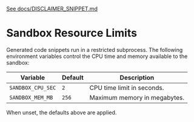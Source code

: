[See docs/DISCLAIMER_SNIPPET.md](DISCLAIMER_SNIPPET.md)

# Sandbox Resource Limits

Generated code snippets run in a restricted subprocess. The following environment variables control the CPU time and memory available to the sandbox:

| Variable | Default | Description |
|----------|---------|-------------|
| `SANDBOX_CPU_SEC` | `2` | CPU time limit in seconds. |
| `SANDBOX_MEM_MB` | `256` | Maximum memory in megabytes. |

When unset, the defaults above are applied.
